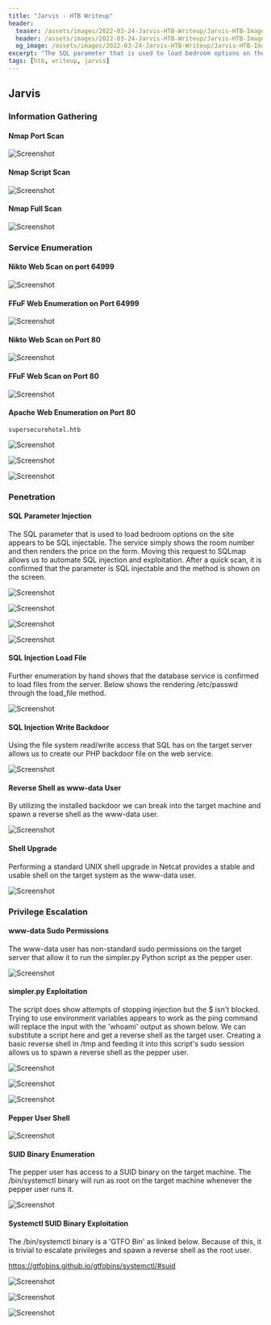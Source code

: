 ```yaml
---
title: "Jarvis - HTB Writeup"
header: 
  teaser: /assets/images/2022-03-24-Jarvis-HTB-Writeup/Jarvis-HTB-Image.png
  header: /assets/images/2022-03-24-Jarvis-HTB-Writeup/Jarvis-HTB-Image.png
  og_image: /assets/images/2022-03-24-Jarvis-HTB-Writeup/Jarvis-HTB-Image.png
excerpt: "The SQL parameter that is used to load bedroom options on the site appears to be SQL injectable. The service simply shows the room number and then renders the price on the form. Moving this request to SQLmap allows us to automate SQL injection and exploitation. After a quick scan, it is confirmed that the parameter is SQL injectable and the method is shown on the screen."
tags: [htb, writeup, jarvis]
---
```

## Jarvis

### Information Gathering

#### Nmap Port Scan

![Screenshot](/assets/images/2022-03-24-Jarvis-HTB-Writeup/Screenshot_20220324_210240.png)

#### Nmap Script Scan

![Screenshot](/assets/images/2022-03-24-Jarvis-HTB-Writeup/Screenshot_20220324_210246.png)

#### Nmap Full Scan

![Screenshot](/assets/images/2022-03-24-Jarvis-HTB-Writeup/Screenshot_20220324_210301.png)

### Service Enumeration

#### Nikto Web Scan on port 64999

![Screenshot](/assets/images/2022-03-24-Jarvis-HTB-Writeup/Screenshot_20220324_210327.png)

#### FFuF Web Enumeration on Port 64999

![Screenshot](/assets/images/2022-03-24-Jarvis-HTB-Writeup/Screenshot_20220324_210346.png)

#### Nikto Web Scan on Port 80

![Screenshot](/assets/images/2022-03-24-Jarvis-HTB-Writeup/Screenshot_20220324_210403.png)

#### FFuF Web Scan on Port 80

![Screenshot](/assets/images/2022-03-24-Jarvis-HTB-Writeup/Screenshot_20220324_210418.png)

#### Apache Web Enumeration on Port 80

`supersecurehotel.htb`

![Screenshot](/assets/images/2022-03-24-Jarvis-HTB-Writeup/Screenshot_20220324_210532.png)

![Screenshot](/assets/images/2022-03-24-Jarvis-HTB-Writeup/Screenshot_20220324_210644.png)

![Screenshot](/assets/images/2022-03-24-Jarvis-HTB-Writeup/Screenshot_20220324_210656.png)

### Penetration

#### SQL Parameter Injection

The SQL parameter that is used to load bedroom options on the site appears to be SQL injectable. The service simply shows the room number and then renders the price on the form. Moving this request to SQLmap allows us to automate SQL injection and exploitation. After a quick scan, it is confirmed that the parameter is SQL injectable and the method is shown on the screen.

![Screenshot](/assets/images/2022-03-24-Jarvis-HTB-Writeup/Screenshot_20220324_210724.png)

![Screenshot](/assets/images/2022-03-24-Jarvis-HTB-Writeup/Screenshot_20220324_210913.png)

![Screenshot](/assets/images/2022-03-24-Jarvis-HTB-Writeup/Screenshot_20220324_211012.png)

![Screenshot](/assets/images/2022-03-24-Jarvis-HTB-Writeup/Screenshot_20220324_211120.png)

#### SQL Injection Load File

Further enumeration by hand shows that the database service is confirmed to load files from the server. Below shows the rendering /etc/passwd through the load_file method.

![Screenshot](/assets/images/2022-03-24-Jarvis-HTB-Writeup/Screenshot_20220324_211225.png)

#### SQL Injection Write Backdoor

Using the file system read/write access that SQL has on the target server allows us to create our PHP backdoor file on the web service.

![Screenshot](/assets/images/2022-03-24-Jarvis-HTB-Writeup/Screenshot_20220324_211740.png)

#### Reverse Shell as www-data User

By utilizing the installed backdoor we can break into the target machine and spawn a reverse shell as the www-data user.

![Screenshot](/assets/images/2022-03-24-Jarvis-HTB-Writeup/Screenshot_20220324_211902.png)

#### Shell Upgrade

Performing a standard UNIX shell upgrade in Netcat provides a stable and usable shell on the target system as the www-data user.

![Screenshot](/assets/images/2022-03-24-Jarvis-HTB-Writeup/Screenshot_20220324_212013.png)

### Privilege Escalation

#### www-data Sudo Permissions

The www-data user has non-standard sudo permissions on the target server that allow it to run the simpler.py Python script as the pepper user.

![Screenshot](/assets/images/2022-03-24-Jarvis-HTB-Writeup/Screenshot_20220324_212039.png)

#### simpler.py Exploitation

The script does show attempts of stopping injection but the $ isn't blocked. Trying to use environment variables appears to work as the ping command will replace the input with the 'whoami' output as shown below. We can substitute a script here and get a reverse shell as the target user. Creating a basic reverse shell in /tmp and feeding it into this script's sudo session allows us to spawn a reverse shell as the pepper user.

![Screenshot](/assets/images/2022-03-24-Jarvis-HTB-Writeup/Screenshot_20220324_212343.png)

![Screenshot](/assets/images/2022-03-24-Jarvis-HTB-Writeup/Screenshot_20220324_212551.png)

![Screenshot](/assets/images/2022-03-24-Jarvis-HTB-Writeup/Screenshot_20220324_212557.png)

#### Pepper User Shell

![Screenshot](/assets/images/2022-03-24-Jarvis-HTB-Writeup/Screenshot_20220324_213219.png)

#### SUID Binary Enumeration

The pepper user has access to a SUID binary on the target machine. The /bin/systemctl binary will run as root on the target machine whenever the pepper user runs it.

![Screenshot](/assets/images/2022-03-24-Jarvis-HTB-Writeup/Screenshot_20220324_213025.png)

#### Systemctl SUID Binary Exploitation

The /bin/systemctl binary is a 'GTFO Bin' as linked below. Because of this, it is trivial to escalate privileges and spawn a reverse shell as the root user.

<https://gtfobins.github.io/gtfobins/systemctl/#suid>

![Screenshot](/assets/images/2022-03-24-Jarvis-HTB-Writeup/Screenshot_20220324_214134.png)

![Screenshot](/assets/images/2022-03-24-Jarvis-HTB-Writeup/Screenshot_20220324_214417.png)

![Screenshot](/assets/images/2022-03-24-Jarvis-HTB-Writeup/Screenshot_20220324_214439.png)
